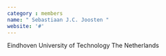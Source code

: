 ```yaml
---
category : members
name: " Sebastiaan J.C. Joosten " 
website: '#'
---
```

Eindhoven University of Technology
The Netherlands

